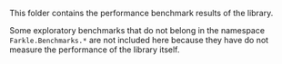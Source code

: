 This folder contains the performance benchmark results of the library.

Some exploratory benchmarks that do not belong in the namespace `Farkle.Benchmarks.*` are not included here because they have do not measure the performance of the library itself.
